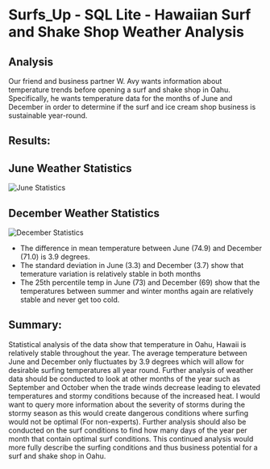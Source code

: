 # Surfs_Up - SQL Lite - Hawaiian Surf and Shake Shop Weather Analysis

## Analysis

Our friend and business partner W. Avy wants information about temperature trends before opening a surf and shake shop in Oahu. Specifically, he wants temperature data for the months of June and December in order to determine if the surf and ice cream shop business is sustainable year-round.


## Results:

## June Weather Statistics

![June Statistics](https://user-images.githubusercontent.com/82718969/129035239-7dece45a-5462-4375-bf29-91bd9f585a02.png)


## December Weather Statistics

![December Statistics](https://user-images.githubusercontent.com/82718969/129035272-0bc15c4d-8695-4ba2-8446-80e931f59d12.png)

- The difference in mean temperature between June (74.9) and December (71.0) is 3.9 degrees.
- The standard deviation in June (3.3) and December (3.7) show that temerature variation is relatively stable in both months
- The 25th percentile temp in June (73) and December (69) show that the temperatures between summer and winter months again are relatively stable and never get too cold.

## Summary:

Statistical analysis of the data show that temperature in Oahu, Hawaii is relatively stable throughout the year. The average temperature between June and December only fluctuates by 3.9 degrees which will allow for desirable surfing temperatures all year round. Further analysis of weather data should be conducted to look at other months of the year such as September and October when the trade winds decrease leading to elevated temperatures and stormy conditions because of the increased heat. I would want to query more information about the severity of storms during the stormy season as this would create dangerous conditions where surfing would not be optimal (For non-experts). Further analysis should also be conducted on the surf conditions to find how many days of the year per month that contain optimal surf conditions. This continued analysis would more fully describe the surfing conditions and thus business potential for a surf and shake shop in Oahu.
